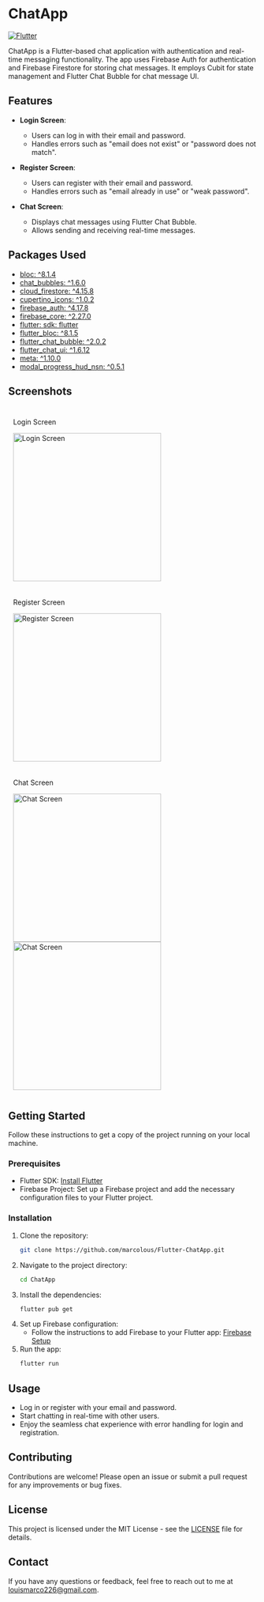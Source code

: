 
# ChatApp

[![Flutter](https://img.shields.io/badge/Flutter-%2302569B.svg?style=for-the-badge&logo=Flutter&logoColor=white)](https://flutter.dev/)

ChatApp is a Flutter-based chat application with authentication and real-time messaging functionality. The app uses Firebase Auth for authentication and Firebase Firestore for storing chat messages. It employs Cubit for state management and Flutter Chat Bubble for chat message UI.

## Features

- **Login Screen**: 
  - Users can log in with their email and password.
  - Handles errors such as "email does not exist" or "password does not match".
  
- **Register Screen**: 
  - Users can register with their email and password.
  - Handles errors such as "email already in use" or "weak password".

- **Chat Screen**: 
  - Displays chat messages using Flutter Chat Bubble.
  - Allows sending and receiving real-time messages.

## Packages Used

- [bloc: ^8.1.4](https://pub.dev/packages/bloc)
- [chat_bubbles: ^1.6.0](https://pub.dev/packages/chat_bubbles)
- [cloud_firestore: ^4.15.8](https://pub.dev/packages/cloud_firestore)
- [cupertino_icons: ^1.0.2](https://pub.dev/packages/cupertino_icons)
- [firebase_auth: ^4.17.8](https://pub.dev/packages/firebase_auth)
- [firebase_core: ^2.27.0](https://pub.dev/packages/firebase_core)
- [flutter: sdk: flutter](https://flutter.dev/)
- [flutter_bloc: ^8.1.5](https://pub.dev/packages/flutter_bloc)
- [flutter_chat_bubble: ^2.0.2](https://pub.dev/packages/flutter_chat_bubble)
- [flutter_chat_ui: ^1.6.12](https://pub.dev/packages/flutter_chat_ui)
- [meta: ^1.10.0](https://pub.dev/packages/meta)
- [modal_progress_hud_nsn: ^0.5.1](https://pub.dev/packages/modal_progress_hud_nsn)

## Screenshots

<div style="display: flex; flex-wrap: wrap;">
    <div style="margin: 10px;">
        <p>Login Screen</p>
        <img src="screenshots/1.png" alt="Login Screen" width="300"/>
    </div>
    <div style="margin: 10px;">
        <p>Register Screen</p>
        <img src="screenshots/2.png" alt="Register Screen" width="300"/>
    </div>
    <div style="margin: 10px;">
        <p>Chat Screen</p>
        <img src="screenshots/3.png" alt="Chat Screen" width="300"/>
        <img src="screenshots/4.png" alt="Chat Screen" width="300"/>
    </div>
</div>

## Getting Started

Follow these instructions to get a copy of the project running on your local machine.

### Prerequisites

- Flutter SDK: [Install Flutter](https://flutter.dev/docs/get-started/install)
- Firebase Project: Set up a Firebase project and add the necessary configuration files to your Flutter project.

### Installation

1. Clone the repository:
   ```bash
   git clone https://github.com/marcolous/Flutter-ChatApp.git
   ```
2. Navigate to the project directory:
   ```bash
   cd ChatApp
   ```
3. Install the dependencies:
   ```bash
   flutter pub get
   ```
4. Set up Firebase configuration:
   - Follow the instructions to add Firebase to your Flutter app: [Firebase Setup](https://firebase.google.com/docs/flutter/setup)
5. Run the app:
   ```bash
   flutter run
   ```

## Usage

- Log in or register with your email and password.
- Start chatting in real-time with other users.
- Enjoy the seamless chat experience with error handling for login and registration.

## Contributing

Contributions are welcome! Please open an issue or submit a pull request for any improvements or bug fixes.

## License

This project is licensed under the MIT License - see the [LICENSE](LICENSE) file for details.

## Contact

If you have any questions or feedback, feel free to reach out to me at [louismarco226@gmail.com](mailto:louismarco226@gmail.com).
